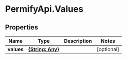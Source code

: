 # PermifyApi.Values

## Properties

Name | Type | Description | Notes
------------ | ------------- | ------------- | -------------
**values** | [**{String: Any}**](Any.md) |  | [optional] 


